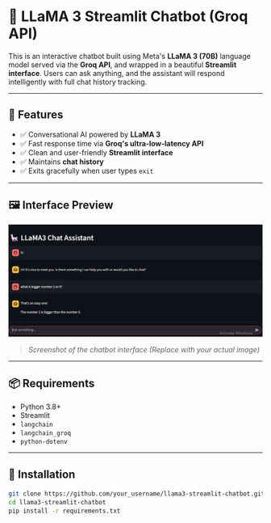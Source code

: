 # 🧠 LLaMA 3 Streamlit Chatbot (Groq API)

This is an interactive chatbot built using Meta's **LLaMA 3 (70B)** language model served via the **Groq API**, and wrapped in a beautiful **Streamlit interface**. Users can ask anything, and the assistant will respond intelligently with full chat history tracking.

---

## 🚀 Features

- ✅ Conversational AI powered by **LLaMA 3**
- ✅ Fast response time via **Groq's ultra-low-latency API**
- ✅ Clean and user-friendly **Streamlit interface**
- ✅ Maintains **chat history**
- ✅ Exits gracefully when user types `exit`

---

## 🖼️ Interface Preview

![Streamlit Chat UI](screenshots/screenshot.png)  
> _Screenshot of the chatbot interface (Replace with your actual image)_

---

## 📦 Requirements

- Python 3.8+
- Streamlit
- `langchain`
- `langchain_groq`
- `python-dotenv`

---

## 🔧 Installation

```bash
git clone https://github.com/your_username/llama3-streamlit-chatbot.git
cd llama3-streamlit-chatbot
pip install -r requirements.txt
